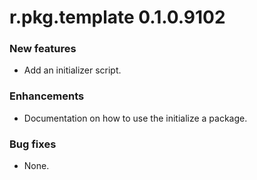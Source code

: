 # r.pkg.template 0.1.0.9102

### New features

* Add an initializer script.

### Enhancements

* Documentation on how to use the initialize a package.

### Bug fixes

* None.
